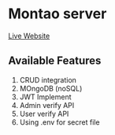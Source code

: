 # Montao server
[Live Website]()

## Available Features
1. CRUD integration
2. MOngoDB (noSQL)
3. JWT Implement
4. Admin verify API
5. User verify API
6. Using .env for secret file